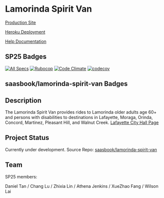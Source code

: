 # Lamorinda Spirit Van
[Production Site]()

[Heroku Deployment](https://sp25-01-lamorinda-47bdcb4ecf96.herokuapp.com)

[Help Documentation](https://cs169.github.io/lamorinda-spirit-van)

## SP25 Badges
[![All Specs](https://github.com/cs169/lamorinda-spirit-van/actions/workflows/ci.yml/badge.svg)](https://github.com/cs169/lamorinda-spirit-van/actions/workflows/ci.yml)
[![Rubocop](https://github.com/cs169/lamorinda-spirit-van/actions/workflows/rubocop.yml/badge.svg)](https://github.com/cs169/lamorinda-spirit-van/actions/workflows/rubocop.yml)
[![Code Climate](https://codeclimate.com/github/cs169/lamorinda-spirit-van.png)](https://codeclimate.com/github/cs169/lamorinda-spirit-van)
[![codecov](https://codecov.io/gh/cs169/lamorinda-spirit-van/graph/badge.svg?token=QOaGQgsitu)](https://codecov.io/gh/cs169/lamorinda-spirit-van)

## saasbook/lamorinda-spirit-van Badges

## Description
The Lamorinda Spirit Van provides rides to Lamorinda older adults age 60+ and persons with disabilities to destinations in Lafayette, Moraga, Orinda, Concord, Martinez, Pleasant Hill, and Walnut Creek.
[Lafayette City Hall Page](https://www.lovelafayette.org/city-hall/city-departments/parks-trails-recreation/senior-services/lamorinda-spirit-van)

## Project Status
Currently under development. Source Repo: [saasbook/lamorinda-spirit-van](https://github.com/saasbook/lamorinda-spirit-van)

## Team
SP25 members:

Daniel Tan / Chang Lu / Zhixia Lin / Athena Jenkins / XueZhao Fang / Wilson Lai
